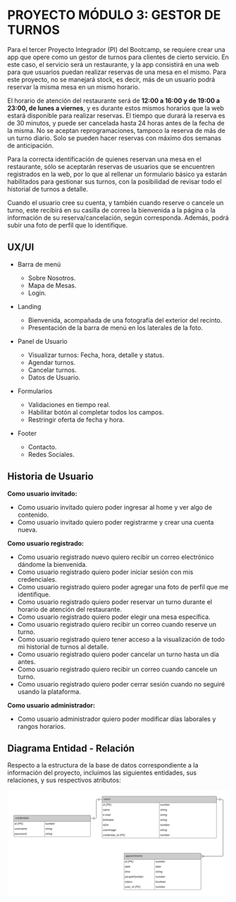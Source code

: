 # **PROYECTO MÓDULO 3: GESTOR DE TURNOS**

Para el tercer Proyecto Integrador (PI) del Bootcamp, se requiere crear una app que opere como un gestor de turnos para clientes de cierto servicio. En este caso, el servicio será un restaurante, y la app consistirá en una web para que usuarios puedan realizar reservas de una mesa en el mismo. Para este proyecto, no se manejará stock, es decir, más de un usuario podrá reservar la misma mesa en un mismo horario.

El horario de atención del restaurante será de **12:00 a 16:00 y de 19:00 a 23:00, de lunes a viernes**, y es durante estos mismos horarios que la web estará disponible para realizar reservas. El tiempo que durará la reserva es de 30 minutos, y puede ser cancelada hasta 24 horas antes de la fecha de la misma. No se aceptan reprogramaciones, tampoco la reserva de más de un turno diario. Solo se pueden hacer reservas con máximo dos semanas de anticipación.

Para la correcta identificación de quienes reservan una mesa en el restaurante, sólo se aceptarán reservas de usuarios que se encuentren registrados en la web, por lo que al rellenar un formulario básico ya estarán habilitados para gestionar sus turnos, con la posibilidad de revisar todo el historial de turnos a detalle.

Cuando el usuario cree su cuenta, y también cuando reserve o cancele un turno, este recibirá en su casilla de correo la bienvenida a la página o la información de su reserva/cancelación, según corresponda. Además, podrá subir una foto de perfil que lo identifique. 

## UX/UI

* Barra de menú  
  * Sobre Nosotros.
  * Mapa de Mesas.
  * Login.

* Landing
  * Bienvenida, acompañada de una fotografía del exterior del recinto.
  * Presentación de la barra de menú en los laterales de la foto.

* Panel de Usuario  
  * Visualizar turnos: Fecha, hora, detalle y status.
  * Agendar turnos.
  * Cancelar turnos.
  * Datos de Usuario.

* Formularios  
  * Validaciones en tiempo real.  
  * Habilitar botón al completar todos los campos. 
  * Restringir oferta de fecha y hora.

* Footer
  * Contacto.
  * Redes Sociales.

## Historia de Usuario

**Como usuario invitado:**

* Como usuario invitado quiero poder ingresar al home y ver algo de contenido.  
* Como usuario invitado quiero poder registrarme y crear una cuenta nueva.

**Como usuario registrado:**

* Como usuario registrado nuevo quiero recibir un correo electrónico dándome la bienvenida.  
* Como usuario registrado quiero poder iniciar sesión con mis credenciales.  
* Como usuario registrado quiero poder agregar una foto de perfil que me identifique.  
* Como usuario registrado quiero poder reservar un turno durante el horario de atención del restaurante.  
* Como usuario registrado quiero poder elegir una mesa específica.  
* Como usuario registrado quiero recibir un correo cuando reserve un turno.  
* Como usuario registrado quiero tener acceso a la visualización de todo mi historial de turnos al detalle.
* Como usuario registrado quiero poder cancelar un turno hasta un día antes.  
* Como usuario registrado quiero recibir un correo cuando cancele un turno.  
* Como usuario registrado quiero poder cerrar sesión cuando no seguiré usando la plataforma.

**Como usuario administrador:**

* Como usuario administrador quiero poder modificar días laborales y rangos horarios.

## Diagrama Entidad \- Relación
Respecto a la estructura de la base de datos correspondiente a la información del proyecto, incluimos las siguientes entidades, sus relaciones, y sus respectivos atributos:

![Diagrama Entidad-Relación](diagramaEntidad.png)